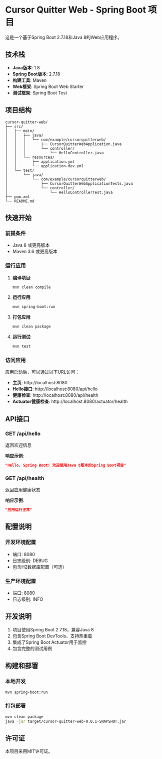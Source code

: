 # Cursor Quitter Web - Spring Boot 项目

这是一个基于Spring Boot 2.7.18和Java 8的Web应用程序。

## 技术栈

- **Java版本**: 1.8
- **Spring Boot版本**: 2.7.18
- **构建工具**: Maven
- **Web框架**: Spring Boot Web Starter
- **测试框架**: Spring Boot Test

## 项目结构

```
cursor-quitter-web/
├── src/
│   ├── main/
│   │   ├── java/
│   │   │   └── com/example/cursorquitterweb/
│   │   │       ├── CursorQuitterWebApplication.java
│   │   │       └── controller/
│   │   │           └── HelloController.java
│   │   └── resources/
│   │       ├── application.yml
│   │       └── application-dev.yml
│   └── test/
│       └── java/
│           └── com/example/cursorquitterweb/
│               ├── CursorQuitterWebApplicationTests.java
│               └── controller/
│                   └── HelloControllerTest.java
├── pom.xml
└── README.md
```

## 快速开始

### 前提条件

- Java 8 或更高版本
- Maven 3.6 或更高版本

### 运行应用

1. **编译项目**:
   ```bash
   mvn clean compile
   ```

2. **运行应用**:
   ```bash
   mvn spring-boot:run
   ```

3. **打包应用**:
   ```bash
   mvn clean package
   ```

4. **运行测试**:
   ```bash
   mvn test
   ```

### 访问应用

应用启动后，可以通过以下URL访问：

- **主页**: http://localhost:8080
- **Hello接口**: http://localhost:8080/api/hello
- **健康检查**: http://localhost:8080/api/health
- **Actuator健康检查**: http://localhost:8080/actuator/health

## API接口

### GET /api/hello
返回欢迎信息

**响应示例**:
```json
"Hello, Spring Boot! 欢迎使用Java 8版本的Spring Boot项目"
```

### GET /api/health
返回应用健康状态

**响应示例**:
```json
"应用运行正常"
```

## 配置说明

### 开发环境配置
- 端口: 8080
- 日志级别: DEBUG
- 包含H2数据库配置（可选）

### 生产环境配置
- 端口: 8080
- 日志级别: INFO

## 开发说明

1. 项目使用Spring Boot 2.7.18，兼容Java 8
2. 包含Spring Boot DevTools，支持热重载
3. 集成了Spring Boot Actuator用于监控
4. 包含完整的测试用例

## 构建和部署

### 本地开发
```bash
mvn spring-boot:run
```

### 打包部署
```bash
mvn clean package
java -jar target/cursor-quitter-web-0.0.1-SNAPSHOT.jar
```

## 许可证

本项目采用MIT许可证。 